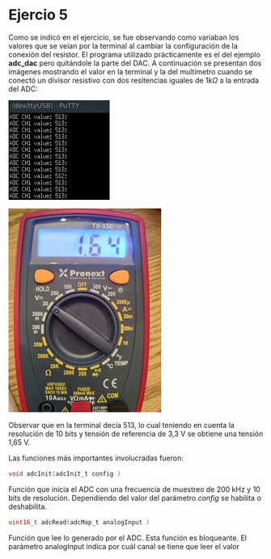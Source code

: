 # Ejercio 5

Como se indicó en el ejercicio, se fue observando como variaban los valores que se veían por la terminal al cambiar la configuración de la conexión del resistor. El programa utilizado prácticamente es el del ejemplo **adc_dac** pero quitándole la parte del DAC. A continuación se presentan dos imágenes mostrando el valor en la terminal y la del multímetro cuando se conectó un divisor resistivo con dos resitencias iguales de $1k \Omega$ a la entrada del ADC:

![Figura 1: Foto terminal.](Ej5Terminal.png)

![Figura 2: Foto multímetro.](Ej5Mult.png)

Observar que en la terminal decía 513, lo cual teniendo en cuenta la resolución de 10 bits y tensión de referencia de 3,3 V se obtiene una tensión 1,65 V.

Las funciones más importantes involucradas fueron:

```c
void adcInit(adcInit_t config )

```

Función que inicia el ADC con una frecuencia de muestreo de 200 kHz y 10 bits de resolución. Dependiendo del valor del parámetro *config* se habilita o deshabilita.

```c
uint16_t adcRead(adcMap_t analogInput )
```
Función que lee lo generado por el ADC. Esta función es bloqueante. El parámetro analogInput indica por cuál canal se tiene que leer el valor

